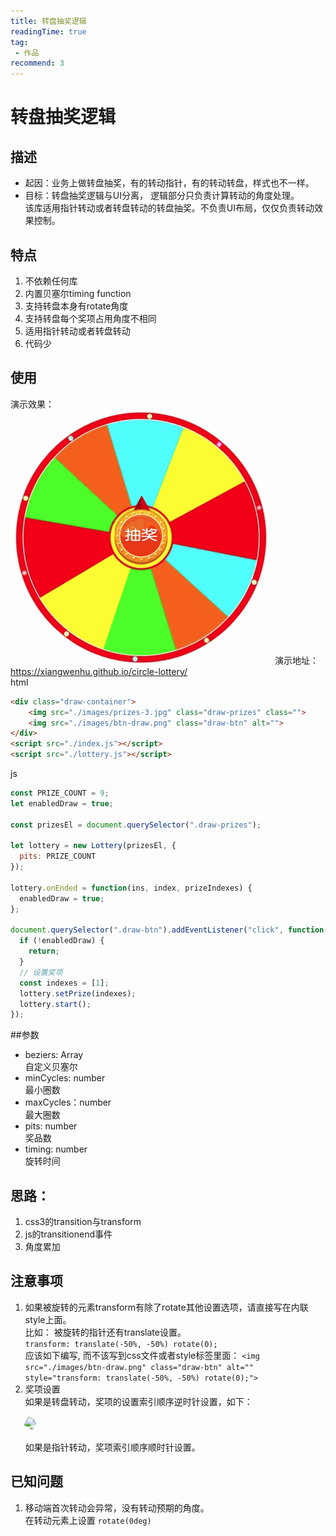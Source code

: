 ```yaml
---
title: 转盘抽奖逻辑
readingTime: true
tag:
 - 作品
recommend: 3
---
```


# 转盘抽奖逻辑

## 描述
* 起因：业务上做转盘抽奖，有的转动指针，有的转动转盘，样式也不一样。
* 目标：转盘抽奖逻辑与UI分离， 逻辑部分只负责计算转动的角度处理。  
该库适用指针转动或者转盘转动的转盘抽奖。不负责UI布局，仅仅负责转动效果控制。


## 特点
1. 不依赖任何库
2. 内置贝塞尔timing function
3. 支持转盘本身有rotate角度
4. 支持转盘每个奖项占用角度不相同
5. 适用指针转动或者转盘转动
6. 代码少

## 使用
演示效果：  
![xx](https://raw.githubusercontent.com/xiangwenhu/circle-lottery/refs/heads/master/docs/cLottery.gif)
演示地址： https://xiangwenhu.github.io/circle-lottery/  
html
```html
<div class="draw-container">
    <img src="./images/prizes-3.jpg" class="draw-prizes" class="">
    <img src="./images/btn-draw.png" class="draw-btn" alt="">   
</div>
<script src="./index.js"></script>
<script src="./lottery.js"></script>

```
js
```js
const PRIZE_COUNT = 9;
let enabledDraw = true;

const prizesEl = document.querySelector(".draw-prizes");

let lottery = new Lottery(prizesEl, {
  pits: PRIZE_COUNT
});

lottery.onEnded = function(ins, index, prizeIndexes) {
  enabledDraw = true;
};

document.querySelector(".draw-btn").addEventListener("click", function() {
  if (!enabledDraw) {
    return;
  }
  // 设置奖项
  const indexes = [1];
  lottery.setPrize(indexes);
  lottery.start();
});

```
##参数
* beziers: Array   
自定义贝塞尔
* minCycles: number  
最小圈数
* maxCycles：number   
最大圈数   
* pits: number  
奖品数
* timing: number  
旋转时间


## 思路：
1. css3的transition与transform
2. js的transitionend事件
3. 角度累加



## 注意事项
1. 如果被旋转的元素transform有除了rotate其他设置选项，请直接写在内联style上面。   
比如： 被旋转的指针还有translate设置。  
`transform: translate(-50%, -50%) rotate(0);`   
应该如下编写, 而不该写到css文件或者style标签里面：
`<img src="./images/btn-draw.png" class="draw-btn" alt="" style="transform: translate(-50%, -50%) rotate(0);">`
2. 奖项设置    
   如果是转盘转动，奖项的设置索引顺序逆时针设置，如下：  
    <br>
   <img src="https://xiangwenhu.github.io/circle-lottery/images/prizes-2.jpg" style="transform: rotate(30deg)" height="150px">
   <br> <br>
   如果是指针转动，奖项索引顺序顺时针设置。


## 已知问题
1. 移动端首次转动会异常，没有转动预期的角度。   
   在转动元素上设置 `rotate(0deg)`